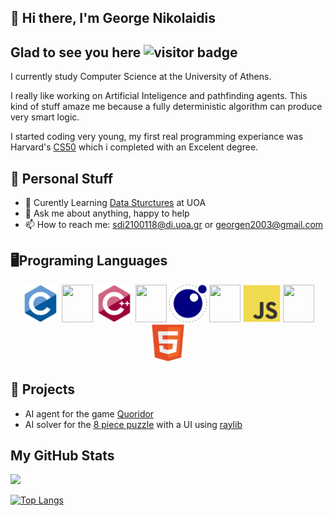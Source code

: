 ## 👋 Hi there, I'm George Nikolaidis


## Glad to see you here  ![visitor badge](https://visitor-badge.glitch.me/badge?page_id=jgeorgen2003.georgen2003)

I currently study Computer Science at the University of Athens.

I really like working on Artificial Inteligence and pathfinding agents. This kind of stuff amaze me because a fully deterministic algorithm can produce very smart logic.

I started coding very young, my first real programming experiance was Harvard's [CS50](https://pll.harvard.edu/course/cs50-introduction-computer-science?delta=0) which i completed with an Excelent degree.

## 🧍 Personal Stuff
- 💾 Curently Learning [Data Sturctures](http://cgi.di.uoa.gr/~k08/) at UOA
- 💬 Ask me about anything, happy to help
- 📫 How to reach me: sdi2100118@di.uoa.gr or georgen2003@gmail.com

## 🖥️Programing Languages
<div>
  <p align="center">
    <img title=C src=https://github.com/devicons/devicon/blob/master/icons/c/c-original.svg width=60 height=60>
    <img src=https://upload.wikimedia.org/wikipedia/commons/5/59/Empty.png width=50 height=60>
    <img title=Python src=https://github.com/devicons/devicon/blob/master/icons/cplusplus/cplusplus-original.svg width=60 height=60 style="">
    <img src=https://upload.wikimedia.org/wikipedia/commons/5/59/Empty.png width=50 height=60>
    <img title=Lua src=https://github.com/devicons/devicon/blob/master/icons/lua/lua-original.svg width=60 height=60>
    <img src=https://upload.wikimedia.org/wikipedia/commons/5/59/Empty.png width=50 height=60>
    <img title=JavaScript src=https://github.com/devicons/devicon/blob/master/icons/javascript/javascript-original.svg width=60 height=60>
    <img src=https://upload.wikimedia.org/wikipedia/commons/5/59/Empty.png width=50 height=60>
    <img title=HTML src=https://github.com/devicons/devicon/blob/master/icons/html5/html5-original.svg width=60 height=60>
  </p>
</div>
    

## 🔌 Projects
- AI agent for the game [Quoridor](https://en.wikipedia.org/wiki/Quoridor)
 - AI solver for the [8 piece puzzle](https://www.artbylogic.com/puzzles/numSlider/numberShuffle.htm?rows=3&cols=3&sqr=1) with a UI using [raylib](https://www.raylib.com/)


## My GitHub Stats
<img height="180em" src="https://github-readme-stats.vercel.app/api?username=georgen2003&show_icons=true&hide_border=true&count_private=true&include_all_commits=true&theme=github_dark" />

[![Top Langs](https://github-readme-stats.vercel.app/api/top-langs/?username=georgen2003&layout=compact&theme=github_dark&hide_border=true)](https://github.com/anuraghazra/github-readme-stats)

